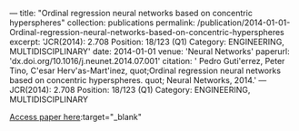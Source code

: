 —
title: "Ordinal regression neural networks based on concentric hyperspheres"
collection: publications
permalink: /publication/2014-01-01-Ordinal-regression-neural-networks-based-on-concentric-hyperspheres
excerpt: 'JCR(2014): 2.708 Position: 18/123 (Q1) Category: ENGINEERING, MULTIDISCIPLINARY'
date: 2014-01-01
venue: 'Neural Networks'
paperurl: 'dx.doi.org/10.1016/j.neunet.2014.07.001'
citation: ' Pedro Guti&apos;errez,  Peter Tino,  C&apos;esar Herv&apos;as-Mart&apos;inez,    quot;Ordinal regression neural networks based on concentric hyperspheres.   quot; Neural Networks, 2014.'
—
JCR(2014): 2.708 Position: 18/123 (Q1) Category: ENGINEERING, MULTIDISCIPLINARY

[Access paper here](dx.doi.org/10.1016/j.neunet.2014.07.001):target="_blank"